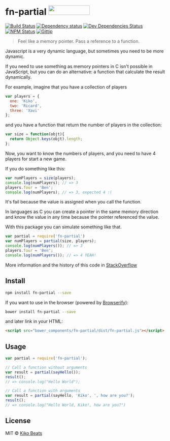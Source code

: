 # fn-partial <a href="http://bower.io/search/?q=fn-partial"><img src="http://benschwarz.github.io/bower-badges/badge@2x.png" width="130" height="30"></a>

[![Build Status](http://img.shields.io/travis/Kikobeats/fn-partial/master.svg?style=flat)](https://travis-ci.org/Kikobeats/fn-partial)
[![Dependency status](http://img.shields.io/david/kikobeats/fn-partial.svg?style=flat)](https://david-dm.org/kikobeats/fn-partial)
[![Dev Dependencies Status](http://img.shields.io/david/dev/kikobeats/fn-partial.svg?style=flat)](https://david-dm.org/kikobeats/fn-partial#info=devDependencies)
[![NPM Status](http://img.shields.io/npm/dm/fn-partial.svg?style=flat)](https://www.npmjs.org/package/fn-partial)
[![Gittip](http://img.shields.io/gittip/kikobeats.svg?style=flat)](https://www.gittip.com/kikobeats/)

> Feel like a memory pointer. Pass a reference to a function.

Javascript is a very dynamic language, but sometimes you need to be more dynamic.

If you need to use something as memory pointers in C isn't possible in JavaScript, but you can do an alternative: a function that calculate the result dynamically.

For example, imagine that you have a collection of players

```js
var players = {
  one: 'Kiko',
  two: 'Ricard',
  three: 'Xavi'
};
```

and you have a function that return the number of players in the collection:

```js
var size = function(objt){
  return Object.keys(objt).length;
};
```

Now, you want to know the numbers of players, and you need to have 4 players for start a new game.

If you do something like this:

```js
var numPlayers = size(players);
console.log(numPlayers); // => 3
players.four = 'Ben';
console.log(numPlayers); // => 3, expected 4 :(
```

It's fail because the value is assigned when you call the function.

In languages as C you can create a pointer in the same memory direction and know the value in any time because the pointer referenced the value.

With this package you can simulate something like that.

```js
var partial = require('fn-partial')
var numPlayers = partial(size, players);
console.log(numPlayers()); // => 3
players.four = 'Ben';
console.log(numPlayers()); // => 4 YEAH!
```

More information and the history of this code in [StackOverflow](https://stackoverflow.com/questions/373157/how-can-i-pass-a-reference-to-a-function-with-parameters)

## Install

```bash
npm install fn-partial --save
```

If you want to use in the browser (powered by [Browserify](http://browserify.org/)):

```bash
bower install fn-partial --save
```

and later link in your HTML:

```html
<script src="bower_components/fn-partial/dist/fn-partial.js"></script>
```

## Usage

```js
var partial = require('fn-partial');

// Call a function without arguments
var result = partial(sayHello());
result();
// => console.log("Hello World");

// Call a function with arguments
var result = partial(sayHello, 'Kiko', ', how are you?');
result();
// => console.log("Hello World, Kiko!, how are you?")
```

## License

MIT © [Kiko Beats](http://www.kikobeats.com)
